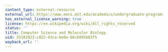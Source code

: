 ```yaml
---
content_type: external-resource
external_url: https://www.eecs.mit.edu/academics/undergraduate-programs/curriculum/6-7-computer-science-and-molecular-biology/
has_external_license_warning: true
license: https://en.wikipedia.org/wiki/All_rights_reserved
status: ''
title: Computer Science and Molecular Biology
uid: 35181923-c822-43ca-be0a-66c6095683f5
wayback_url: ''
---
```

